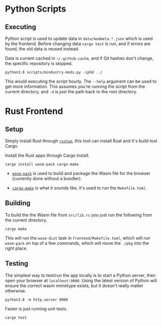 
# Python Scripts

## Executing

Python script is used to update data in `data/modmeta.*.json` which is
used by the frontend. Before changing data `cargo test` is run, and if
errors are found, the old data is reused instead.

Data is current cached in `~/.github-cache`, and if Git hashes don't
change, the specific repository is skipped. 

```
python3.8 scripts/mindustry-mods.py -iphd ../
```

This would executing the script hourly. The `--help` argument can be
used to get more information. This assumes you're running the script
from the current directory, and `-d` is just the path back to the root
directory.

# Rust Frontend

## Setup

Simply install Rust through [`rustup`](https://rustup.rs/), this tool
can install Rust and it's build tool Cargo.

Install the Rust apps through Cargo Install.

```
cargo install wasm-pack cargo-make
```

- [`wasm-pack`](https://github.com/rustwasm/wasm-pack)
  is used to build and package the Wasm file for the
  browser (currently done without a bundler).

- [`cargo-make`](https://github.com/sagiegurari/cargo-make) 
  is what it sounds like, it's used to run the `Makefile.toml`.

## Building

To build the the Wasm file from `src/lib.rs` you just run the
following from the current directory.

```
cargo make
```

This will run the `wasm-dist` task in `frontend/Makefile.toml`, which will run
`wasm-pack` on top of a few commands, which will move the `./pkg` into
the right place.

## Testing

The simplest way to test/run the app locally is to start a Python
server, then open your browser at `localhost:9000`. Using the latest
version of Python will ensure the correct wasm mimetype exists, but it
doesn't really matter otherwise.

```
python3.8 -m http.server 9000
```

Faster is just running unit tests.

```
cargo test
```
